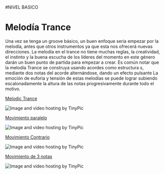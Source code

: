 
#NIVEL BASICO


# Melodía Trance 

Una vez se tenga un groove básico, un buen enfoque seria empezar por la melodía, antes que  otros instrumentos ya que esta nos ofrecerá nuevas direcciones.
La melodía en el trance no tiene muchas reglas, la creatividad, el instinto y la buena escucha de los líderes del momento en este género darán un buen punto de partida para empezar a crear.
Es común notar que la melodía Trance se construya  usando  acordes como estructura s, mediante dos notas  del acorde alternándose, dando un efecto pulsante
La emoción de euforia y tensión de estas melodías se puede lograr subiendo escalonadamente la altura de las notas progresivamente durante todo el motivo.

[Melodic Trance](http://picosong.com/fc8M)

<img src="http://i59.tinypic.com/zlq99u.jpg" border="0" alt="Image and video hosting by TinyPic"></a>


[Movimiento paralelo](http://picosong.com/fchr)

<img src="http://i57.tinypic.com/11t6cr7.jpg" border="0" alt="Image and video hosting by TinyPic"></a>

[Movimiento  Contrario](http://picosong.com/fcAn)

<img src="http://i59.tinypic.com/30bedqu.jpg" border="0" alt="Image and video hosting by TinyPic"></a>


[Movimiento de 3 notas](http://picosong.com/fcAf)

<img src="http://i62.tinypic.com/ru6tfa.jpg" border="0" alt="Image and video hosting by TinyPic"></a>

 []() []()  


